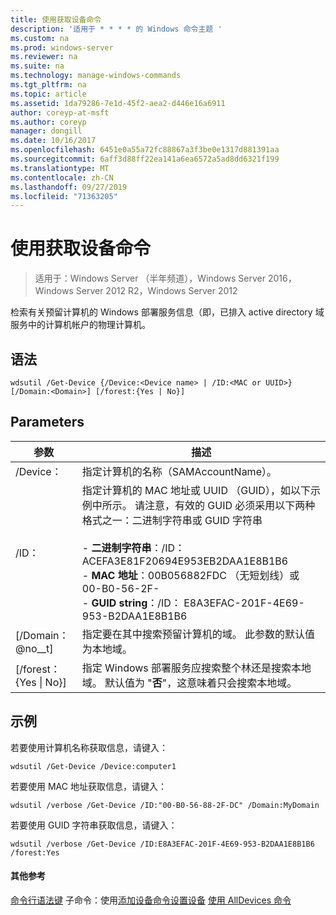 ```yaml
---
title: 使用获取设备命令
description: '适用于 * * * * 的 Windows 命令主题 '
ms.custom: na
ms.prod: windows-server
ms.reviewer: na
ms.suite: na
ms.technology: manage-windows-commands
ms.tgt_pltfrm: na
ms.topic: article
ms.assetid: 1da79286-7e1d-45f2-aea2-d446e16a6911
author: coreyp-at-msft
ms.author: coreyp
manager: dongill
ms.date: 10/16/2017
ms.openlocfilehash: 6451e0a55a72fc88867a3f3be0e1317d881391aa
ms.sourcegitcommit: 6aff3d88ff22ea141a6ea6572a5ad8dd6321f199
ms.translationtype: MT
ms.contentlocale: zh-CN
ms.lasthandoff: 09/27/2019
ms.locfileid: "71363205"
---
```

# <a name="using-the-get-device-command"></a>使用获取设备命令

>适用于：Windows Server （半年频道），Windows Server 2016，Windows Server 2012 R2，Windows Server 2012

检索有关预留计算机的 Windows 部署服务信息（即，已排入 active directory 域服务中的计算机帐户的物理计算机。
## <a name="syntax"></a>语法
```
wdsutil /Get-Device {/Device:<Device name> | /ID:<MAC or UUID>} [/Domain:<Domain>] [/forest:{Yes | No}]
```
## <a name="parameters"></a>Parameters
|参数|描述|
|-------|--------|
|/Device： <Device name>|指定计算机的名称（SAMAccountName）。|
|/ID： <MAC or UUID>|指定计算机的 MAC 地址或 UUID （GUID），如以下示例中所示。 请注意，有效的 GUID 必须采用以下两种格式之一：二进制字符串或 GUID 字符串<br /><br />-   **二进制字符串**：/ID： ACEFA3E81F20694E953EB2DAA1E8B1B6<br />-   **MAC 地址**：00B056882FDC （无短划线）或 00-B0-56-2F-<br />-   **GUID string**：/ID： E8A3EFAC-201F-4E69-953-B2DAA1E8B1B6|
|[/Domain： @no__t]|指定要在其中搜索预留计算机的域。 此参数的默认值为本地域。|
|[/forest： {Yes &#124; No}]|指定 Windows 部署服务应搜索整个林还是搜索本地域。 默认值为 "**否**"，这意味着只会搜索本地域。|
## <a name="BKMK_examples"></a>示例
若要使用计算机名称获取信息，请键入：
```
wdsutil /Get-Device /Device:computer1
```
若要使用 MAC 地址获取信息，请键入：
```
wdsutil /verbose /Get-Device /ID:"00-B0-56-88-2F-DC" /Domain:MyDomain
```
若要使用 GUID 字符串获取信息，请键入：
```
wdsutil /verbose /Get-Device /ID:E8A3EFAC-201F-4E69-953-B2DAA1E8B1B6 /forest:Yes
```
#### <a name="additional-references"></a>其他参考
[命令行语法键](command-line-syntax-key.md)
 子命令：使用[添加设备命令](using-the-add-device-command.md)[设置设备](subcommand-set-device.md)
[使用 AllDevices 命令](using-the-get-alldevices-command.md)

